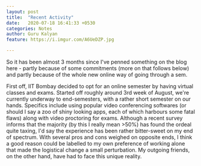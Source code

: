 ```yaml
---
layout: post
title:  "Recent Activity"
date:   2020-07-18 16:41:33 +0530
categories: Notes
author: Guru Kalyan
feature: https://i.imgur.com/A6UeDZP.jpg

---
```


So it has been almost 3 months since I've penned something on the blog here - partly because
of some commitments (more on that follows below) and partly because of the whole new
online way of going through a sem.

First off, IIT Bombay decided to opt for an online semester by having virtual classes and
exams. Started off roughly around 3rd week of August, we're currently underway to
end-semesters, with a rather short semester on our hands. Specifics include using popular video
conferencing softwares (or should I say a zoo of shiny looking apps, each of which harbours
some fatal flaws) along with video proctoring for exams. Although a recent survey informs that
the majority (by this I really mean >50%) has found the ordeal quite taxing, I'd say the experience
has been rather bitter-sweet on my end of spectrum. With several pros and cons weighed on opposite ends,
I think a good reason could be labelled to my own preference of working alone that made the logistical
change a small perturbation. My outgoing friends, on the other hand, have had to face this unique reality.
